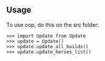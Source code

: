 ## Usage

To use oop, do this on the src folder:

```
>>> import Update from Update
>>> update = Update()
>>> update.update_all_builds()
>>> update.update_heroes_list()

```
